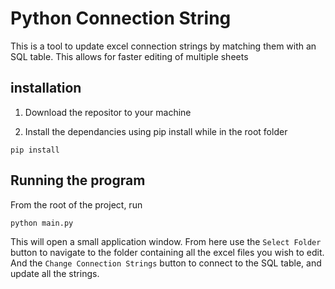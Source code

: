 # Python Connection String

This is a tool to update excel connection strings by matching them with an SQL table. 
This allows for faster editing of multiple sheets

## installation

1. Download the repositor to your machine

2. Install the dependancies using pip install while in the root folder

```
pip install
```

## Running the program

From the root of the project, run 
```
python main.py
```

This will open a small application window. From here use the `Select Folder` button to navigate to the folder containing all the excel files you wish to edit. And the `Change Connection Strings` button to connect to the SQL table, and update all the strings. 
